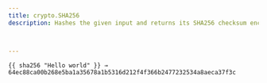 ```yaml
---
title: crypto.SHA256
description: Hashes the given input and returns its SHA256 checksum encoded to a hexadecimal string.



---
```


```go-html-template
{{ sha256 "Hello world" }} → 64ec88ca00b268e5ba1a35678a1b5316d212f4f366b2477232534a8aeca37f3c
```
